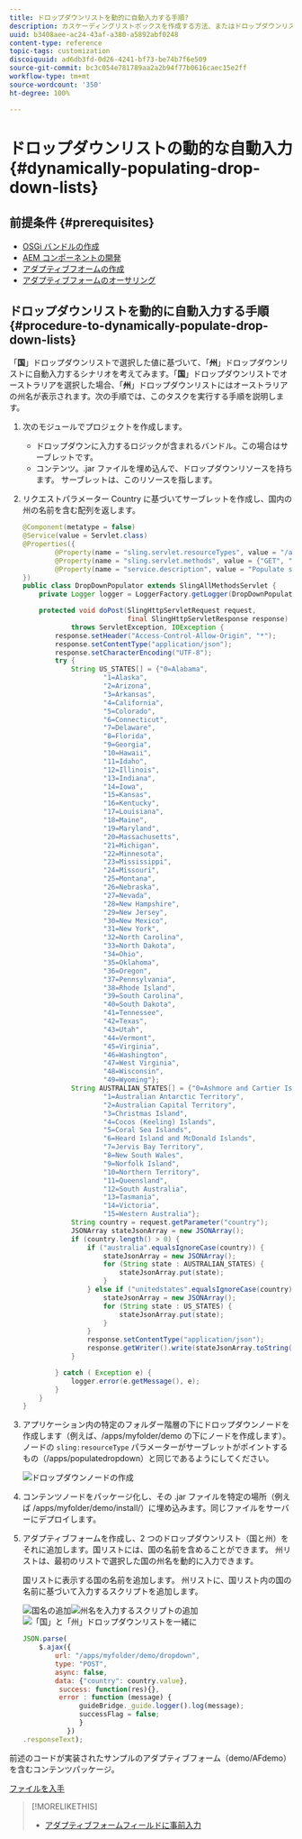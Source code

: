 ```yaml
---
title: ドロップダウンリストを動的に自動入力する手順?
description: カスケーディングリストボックスを作成する方法、またはドロップダウンリストを動的に設定する方法について説明します。
uuid: b3408aee-ac24-43af-a380-a5892abf0248
content-type: reference
topic-tags: customization
discoiquuid: ad6db3fd-0d26-4241-bf73-be74b7f6e509
source-git-commit: bc3c054e781789aa2a2b94f77b0616caec15e2ff
workflow-type: tm+mt
source-wordcount: '350'
ht-degree: 100%

---
```



# ドロップダウンリストの動的な自動入力 {#dynamically-populating-drop-down-lists}

## 前提条件 {#prerequisites}

* [OSGi バンドルの作成](https://experienceleague.adobe.com/docs/experience-manager-learn/getting-started-wknd-tutorial-develop/overview.html?lang=ja&amp;CID=RedirectAEMCommunityKautuk)
* [AEM コンポーネントの開発](https://experienceleague.adobe.com/docs/experience-manager-cloud-service/implementing/developing/full-stack/components-templates/overview.html?lang=ja#developing)
* [アダプティブフオームの作成](creating-adaptive-form.md)
* [アダプティブフォームのオーサリング](introduction-forms-authoring.md)

## ドロップダウンリストを動的に自動入力する手順 {#procedure-to-dynamically-populate-drop-down-lists}

「**国**」ドロップダウンリストで選択した値に基づいて、「**州**」ドロップダウンリストに自動入力するシナリオを考えてみます。「**国**」ドロップダウンリストでオーストラリアを選択した場合、「**州**」ドロップダウンリストにはオーストラリアの州名が表示されます。次の手順では、このタスクを実行する手順を説明します。

1. 次のモジュールでプロジェクトを作成します。

   * ドロップダウンに入力するロジックが含まれるバンドル。この場合はサーブレットです。
   * コンテンツ。.jar ファイルを埋め込んで、ドロップダウンリソースを持ちます。 サーブレットは、このリソースを指します。

1. リクエストパラメーター Country に基づいてサーブレットを作成し、国内の州の名前を含む配列を返します。

   ```java
   @Component(metatype = false)
   @Service(value = Servlet.class)
   @Properties({
           @Property(name = "sling.servlet.resourceTypes", value = "/apps/populatedropdown"),
           @Property(name = "sling.servlet.methods", value = {"GET", "POST"}),
           @Property(name = "service.description", value = "Populate states drop-down based on country value")
   })
   public class DropDownPopulator extends SlingAllMethodsServlet {
       private Logger logger = LoggerFactory.getLogger(DropDownPopulator.class);
   
       protected void doPost(SlingHttpServletRequest request,
                             final SlingHttpServletResponse response)
               throws ServletException, IOException {
           response.setHeader("Access-Control-Allow-Origin", "*");
           response.setContentType("application/json");
           response.setCharacterEncoding("UTF-8");
           try {
               String US_STATES[] = {"0=Alabama",
                       "1=Alaska",
                       "2=Arizona",
                       "3=Arkansas",
                       "4=California",
                       "5=Colorado",
                       "6=Connecticut",
                       "7=Delaware",
                       "8=Florida",
                       "9=Georgia",
                       "10=Hawaii",
                       "11=Idaho",
                       "12=Illinois",
                       "13=Indiana",
                       "14=Iowa",
                       "15=Kansas",
                       "16=Kentucky",
                       "17=Louisiana",
                       "18=Maine",
                       "19=Maryland",
                       "20=Massachusetts",
                       "21=Michigan",
                       "22=Minnesota",
                       "23=Mississippi",
                       "24=Missouri",
                       "25=Montana",
                       "26=Nebraska",
                       "27=Nevada",
                       "28=New Hampshire",
                       "29=New Jersey",
                       "30=New Mexico",
                       "31=New York",
                       "32=North Carolina",
                       "33=North Dakota",
                       "34=Ohio",
                       "35=Oklahoma",
                       "36=Oregon",
                       "37=Pennsylvania",
                       "38=Rhode Island",
                       "39=South Carolina",
                       "40=South Dakota",
                       "41=Tennessee",
                       "42=Texas",
                       "43=Utah",
                       "44=Vermont",
                       "45=Virginia",
                       "46=Washington",
                       "47=West Virginia",
                       "48=Wisconsin",
                       "49=Wyoming"};
               String AUSTRALIAN_STATES[] = {"0=Ashmore and Cartier Islands",
                       "1=Australian Antarctic Territory",
                       "2=Australian Capital Territory",
                       "3=Christmas Island",
                       "4=Cocos (Keeling) Islands",
                       "5=Coral Sea Islands",
                       "6=Heard Island and McDonald Islands",
                       "7=Jervis Bay Territory",
                       "8=New South Wales",
                       "9=Norfolk Island",
                       "10=Northern Territory",
                       "11=Queensland",
                       "12=South Australia",
                       "13=Tasmania",
                       "14=Victoria",
                       "15=Western Australia"};
               String country = request.getParameter("country");
               JSONArray stateJsonArray = new JSONArray();
               if (country.length() > 0) {
                   if ("australia".equalsIgnoreCase(country)) {
                       stateJsonArray = new JSONArray();
                       for (String state : AUSTRALIAN_STATES) {
                           stateJsonArray.put(state);
                       }
                   } else if ("unitedstates".equalsIgnoreCase(country)) {
                       stateJsonArray = new JSONArray();
                       for (String state : US_STATES) {
                           stateJsonArray.put(state);
                       }
                   }
                   response.setContentType("application/json");
                   response.getWriter().write(stateJsonArray.toString());
               }
   
           } catch ( Exception e) {
               logger.error(e.getMessage(), e);
           }
       }
   }
   ```

1. アプリケーション内の特定のフォルダー階層の下にドロップダウンノードを作成します（例えば、/apps/myfolder/demo の下にノードを作成します）。ノードの `sling:resourceType` パラメーターがサーブレットがポイントするもの（/apps/populatedropdown）と同じであるようにしてください。

   ![ドロップダウンノードの作成](assets/dropdown-node.png)

1. コンテンツノードをパッケージ化し、その .jar ファイルを特定の場所（例えば /apps/myfolder/demo/install/）に埋め込みます。同じファイルをサーバーにデプロイします。
1. アダプティブフォームを作成し、2 つのドロップダウンリスト（国と州）をそれに追加します。国リストには、国の名前を含めることができます。 州リストは、最初のリストで選択した国の州名を動的に入力できます。

   国リストに表示する国の名前を追加します。 州リストに、国リスト内の国の名前に基づいて入力するスクリプトを追加します。

   ![国名の追加](assets/country-dropdown.png)![州名を入力するスクリプトの追加](assets/state-dropdown.png)![「国」と「州」ドロップダウンリストを一緒に](assets/2dropdowns.png)

   ```javascript
   JSON.parse(
       $.ajax({
           url: "/apps/myfolder/demo/dropdown",
           type: "POST",
           async: false,
           data: {"country": country.value},
            success: function(res){},
            error : function (message) {
                 guideBridge._guide.logger().log(message);
                 successFlag = false;
                 }
              })
   .responseText);
   ```

前述のコードが実装されたサンプルのアダプティブフォーム（demo/AFdemo）を含むコンテンツパッケージ。

[ファイルを入手](assets/dropdown-demo-content-1.0.1-snapshot.zip)


>[!MORELIKETHIS]
>
>* [アダプティブフォームフィールドに事前入力](/help/forms/prepopulate-adaptive-form-fields.md)

